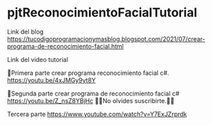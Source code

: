 # pjtReconocimientoFacialTutorial

Link del blog 
https://tucodigoprogramacionymasblog.blogspot.com/2021/07/crear-programa-de-reconocimiento-facial.html

Link del video tutorial

🧧Primera parte crear programa reconocimiento facial c#.
https://youtu.be/4xJMGy9yt8Y

🧧Segunda parte crear programa de reconocimiento facial c# 
https://youtu.be/Z_nsZ8YBjHc 🎈🎈No olvides suscribirte.🎈🎈

Tercera parte
https://www.youtube.com/watch?v=Y7ExJZrprdk 
